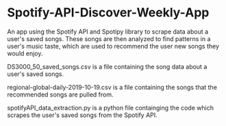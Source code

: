 # Spotify-API-Discover-Weekly-App

An app using the Spotify API and Spotipy library to scrape data about a user's saved songs. These songs are then analyzed to find patterns in a user's music taste, which are used to recommend the user new songs they would enjoy.

DS3000_50_saved_songs.csv is a file containing the song data about a user's saved songs.

regional-global-daily-2019-10-19.csv is a file containing the songs that the recommended songs are pulled from.

spotifyAPI_data_extraction.py is a python file containging the code which scrapes the user's saved songs from the Spotify API.
